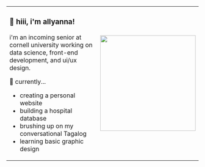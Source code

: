 <table>
<tr>
<td width="60%">

<h3> 💠 hiii, i'm allyanna!</h3>

i'm an incoming senior at cornell university working on data science, front-end development, and ui/ux design.

🌱 currently...
<ul>
  <li>creating a personal website</li>
  <li>building a hospital database</li>
  <li>brushing up on my conversational Tagalog</li>
  <li>learning basic graphic design</li>
</ul>

</td>
<td width="40%">

<img src="https://github.com/user-attachments/assets/4dc06971-b89f-4f09-bd7b-c51722d74bbe" width="250"/>

</td>
</tr>
</table>
